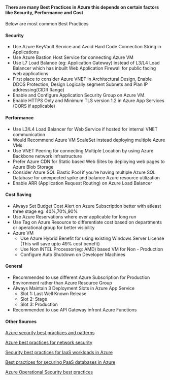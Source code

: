 #### There are many Best Practices in Azure this depends on certain factors like Security, Performance and Cost
Below are most common Best Practices
#### Security
*  Use Azure KeyVault Service and Avoid Hard Code Connection String in Applications
*  Use Azure Bastion Host Service for connecting Azure VM
*  Use L7 Load Balance (eg: Application Gateway) instead of L3/L4 Load Balancer which has inbuilt Web Application Firewall for public facing web applications 
*  First place to consider Azure VNET in Architectural Design, Enable DDOS Protection, Design Logically segment Subnets and Plan IP addressing(CIDR Range)
*  Enable and Configure Application Security Group on Azure VM.
*  Enable HTTPS Only and Minimum TLS version 1.2 in Azure App Services (CORS if applicable)

  
 	
#### Performance
*  Use L3/L4 Load Balancer for Web Service if hosted for internal VNET communication
*  Would Recommend Azure VM ScaleSet instead deploying multiple Azure VMs
*  Use VNET Peering for connecting Multiple Location by using Azure Backbone network infrastructure
*  Prefer Azure CDN for Static based Web Sites by deploying web pages to Azure Blob Storage
*  Consider Azure SQL Elastic Pool if you’re having multiple Azure SQL Database for unexpected spike and balance Azure resource utilization
*  Enable ARR (Application Request Routing) on Azure Load Balancer
	
 	
#### Cost Saving
*  Always Set Budget Cost Alert on Azure Subscription better with atleast three stage eg: 40%,70%,90%
*  Use Azure Reservations where ever applicable for long run
*  Use Tag on Azure Resource to differentiate cost based on departments or operational group for better visibility
*  Azure VM
    * Use Azure Hybrid Benefit for using existing Windows Server License (This will save upto 49% cost benefit)
    * Use Non INTEL Processor(eg: AMD) based VM for Non - Production
    * Configure Auto Shutdown on Developer Machines
		
#### General
*  Recommended to use different Azure Subscription for Production Environment rather than Azure Resource Group
*  Always Maintain 3 Deployment Slots in Azure App Service 
	*  Slot 1:  Last Well Known Release
	*  Slot 2:  Stage 
	*  Slot 3:  Production
*  Recommended to use API Gateway infront Azure Functions
	
#### Other Sources
[Azure security best practices and patterns](https://docs.microsoft.com/en-us/azure/security/fundamentals/best-practices-and-patterns)

[Azure best practices for network security](https://docs.microsoft.com/en-us/azure/security/fundamentals/network-best-practices)

[Security best practices for IaaS workloads in Azure](https://docs.microsoft.com/en-us/azure/security/fundamentals/iaas)

[Best practices for securing PaaS databases in Azure](https://docs.microsoft.com/en-us/azure/security/fundamentals/paas-applications-using-sql)

[Azure Operational Security best practices](https://docs.microsoft.com/en-us/azure/security/fundamentals/operational-best-practices)


